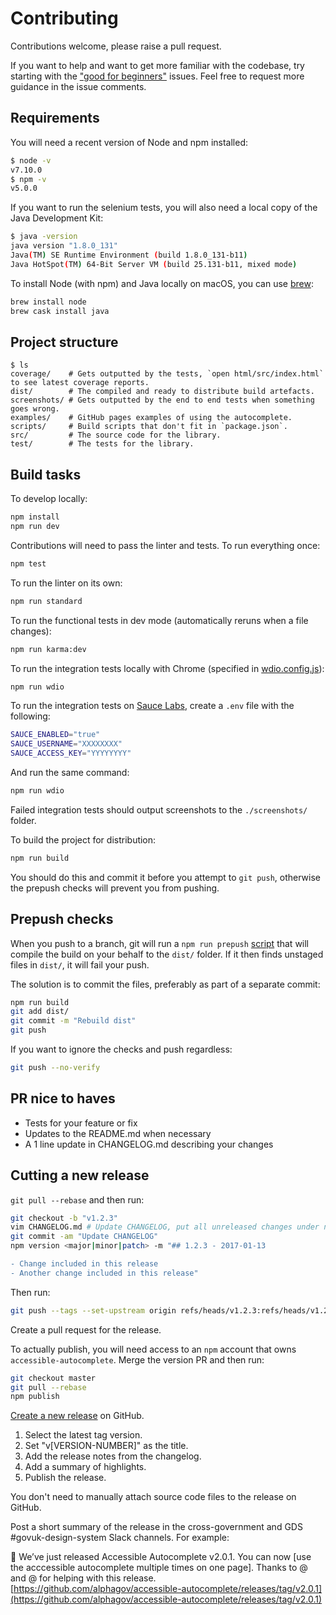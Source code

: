 # Contributing

Contributions welcome, please raise a pull request.

If you want to help and want to get more familiar with the codebase, try starting with the ["good for beginners"](https://github.com/alphagov/accessible-autocomplete/issues?q=is%3Aissue+is%3Aopen+label%3A%22good+for+beginners%22) issues. Feel free to request more guidance in the issue comments.

## Requirements

You will need a recent version of Node and npm installed:

```bash
$ node -v
v7.10.0
$ npm -v
v5.0.0
```

If you want to run the selenium tests, you will also need a local copy of the Java Development Kit:

```bash
$ java -version
java version "1.8.0_131"
Java(TM) SE Runtime Environment (build 1.8.0_131-b11)
Java HotSpot(TM) 64-Bit Server VM (build 25.131-b11, mixed mode)
```

To install Node (with npm) and Java locally on macOS, you can use [brew](https://brew.sh/):

```bash
brew install node
brew cask install java
```

## Project structure

```
$ ls
coverage/    # Gets outputted by the tests, `open html/src/index.html` to see latest coverage reports.
dist/        # The compiled and ready to distribute build artefacts.
screenshots/ # Gets outputted by the end to end tests when something goes wrong.
examples/    # GitHub pages examples of using the autocomplete.
scripts/     # Build scripts that don't fit in `package.json`.
src/         # The source code for the library.
test/        # The tests for the library.
```

## Build tasks

To develop locally:

```bash
npm install
npm run dev
```

Contributions will need to pass the linter and tests. To run everything once:

```bash
npm test
```

To run the linter on its own:

```bash
npm run standard
```

To run the functional tests in dev mode (automatically reruns when a file changes):

```bash
npm run karma:dev
```

To run the integration tests locally with Chrome (specified in [wdio.config.js](test/wdio.config.js)):

```bash
npm run wdio
```

To run the integration tests on [Sauce Labs](https://saucelabs.com/), create a `.env` file with the following:

```bash
SAUCE_ENABLED="true"
SAUCE_USERNAME="XXXXXXXX"
SAUCE_ACCESS_KEY="YYYYYYYY"
```

And run the same command:

```bash
npm run wdio
```

Failed integration tests should output screenshots to the `./screenshots/` folder.

To build the project for distribution:

```bash
npm run build
```

You should do this and commit it before you attempt to `git push`, otherwise the prepush checks will prevent you from pushing.

## Prepush checks

When you push to a branch, git will run a `npm run prepush` [script](scripts/check-staged.js) that will compile the build on your behalf to the `dist/` folder. If it then finds unstaged files in `dist/`, it will fail your push.

The solution is to commit the files, preferably as part of a separate commit:

```bash
npm run build
git add dist/
git commit -m "Rebuild dist"
git push
```

If you want to ignore the checks and push regardless:

```bash
git push --no-verify
```

## PR nice to haves

- Tests for your feature or fix
- Updates to the README.md when necessary
- A 1 line update in CHANGELOG.md describing your changes

## Cutting a new release

`git pull --rebase` and then run:

```bash
git checkout -b "v1.2.3"
vim CHANGELOG.md # Update CHANGELOG, put all unreleased changes under new heading.
git commit -am "Update CHANGELOG"
npm version <major|minor|patch> -m "## 1.2.3 - 2017-01-13

- Change included in this release
- Another change included in this release"
```

Then run:
```bash
git push --tags --set-upstream origin refs/heads/v1.2.3:refs/heads/v1.2.3
```

Create a pull request for the release.

To actually publish, you will need access to an `npm` account that owns `accessible-autocomplete`. Merge the version PR and then run:

```bash
git checkout master
git pull --rebase
npm publish
```

[Create a new release](https://github.com/alphagov/accessible-autocomplete/releases/new) on GitHub.
  1. Select the latest tag version.
  2. Set "v[VERSION-NUMBER]" as the title.
  3. Add the release notes from the changelog.
  4. Add a summary of highlights.
  5. Publish the release.

You don't need to manually attach source code files to the release on GitHub.

Post a short summary of the release in the cross-government and GDS #govuk-design-system Slack channels. For example:

🚀 We’ve just released Accessible Autocomplete v2.0.1. You can now [use the acccessible autocomplete multiple times on one page]. Thanks to @<SLACK-NAME> and @<SLACK-NAME> for helping with this release. [https://github.com/alphagov/accessible-autocomplete/releases/tag/v2.0.1](https://github.com/alphagov/accessible-autocomplete/releases/tag/v2.0.1)
